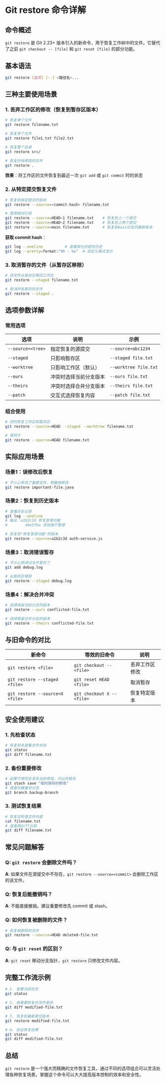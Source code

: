 # Git restore 命令详解

## 命令概述
`git restore` 是 Git 2.23+ 版本引入的新命令，用于恢复工作树中的文件。它替代了之前 `git checkout -- [file]` 和 `git reset [file]` 的部分功能。

## 基本语法
```bash
git restore [选项] [--] <路径名>...
```

## 三种主要使用场景

### 1. 丢弃工作区的修改（恢复到暂存区版本）
```bash
# 恢复单个文件
git restore filename.txt

# 恢复多个文件
git restore file1.txt file2.txt

# 恢复整个目录
git restore src/

# 恢复所有修改的文件
git restore .
```

**效果**：将工作区的文件恢复到最近一次 `git add` 或 `git commit` 时的状态

### 2. 从特定提交恢复文件
```bash
# 恢复到指定提交的版本
git restore --source=<commit-hash> filename.txt

# 使用相对引用
git restore --source=HEAD~1 filename.txt    # 恢复到上一个提交
git restore --source=HEAD~2 filename.txt    # 恢复到上两个提交
git restore --source=main filename.txt      # 恢复到main分支的最新版本
```

**获取 commit hash**：
```bash
git log --oneline          # 查看简化的提交历史
git log --pretty=format:"%h - %s"  # 自定义格式显示
```

### 3. 取消暂存的文件（从暂存区移除）
```bash
# 将文件从暂存区移回工作区
git restore --staged filename.txt

# 取消所有暂存的文件
git restore --staged .
```

## 选项参数详解

### 常用选项
| 选项 | 说明 | 示例 |
|------|------|------|
| `--source=<tree>` | 指定恢复的源提交 | `--source=abc1234` |
| `--staged` | 只影响暂存区 | `--staged file.txt` |
| `--worktree` | 只影响工作区（默认） | `--worktree file.txt` |
| `--ours` | 冲突时选择当前分支版本 | `--ours file.txt` |
| `--theirs` | 冲突时选择合并分支版本 | `--theirs file.txt` |
| `--patch` | 交互式选择恢复内容 | `--patch file.txt` |

### 组合使用
```bash
# 同时恢复工作区和暂存区
git restore --source=HEAD --staged --worktree filename.txt

# 等同于
git restore --source=HEAD filename.txt
```

## 实际应用场景

### 场景1：误修改后恢复
```bash
# 不小心修改了重要文件，想撤销修改
git restore important-file.java
```

### 场景2：恢复到历史版本
```bash
# 查看历史记录
git log --oneline
# 输出：a1b2c3d 修复登录功能
#        d4e5f6a 添加用户管理

# 恢复到"修复登录功能"的版本
git restore --source=a1b2c3d auth-service.js
```

### 场景3：取消错误暂存
```bash
# 不小心把调试文件暂存了
git add debug.log

# 从暂存区移除
git restore --staged debug.log
```

### 场景4：解决合并冲突
```bash
# 选择保留当前分支的版本
git restore --ours conflicted-file.txt

# 选择保留合并分支的版本  
git restore --theirs conflicted-file.txt
```

## 与旧命令的对比

| 新命令 | 等效的旧命令 | 说明 |
|--------|-------------|------|
| `git restore <file>` | `git checkout -- <file>` | 丢弃工作区修改 |
| `git restore --staged <file>` | `git reset HEAD <file>` | 取消暂存 |
| `git restore --source=X <file>` | `git checkout X -- <file>` | 恢复特定版本 |

## 安全使用建议

### 1. 先检查状态
```bash
# 恢复前先查看文件状态
git status
git diff filename.txt
```

### 2. 备份重要修改
```bash
# 如果不想完全丢失当前修改，可以先暂存
git stash save "临时保存的修改"
# 或者创建备份分支
git branch backup-branch
```

### 3. 测试恢复结果
```bash
# 恢复后检查文件内容
cat filename.txt
# 或者用diff比较
git diff filename.txt
```

## 常见问题解答

### Q: `git restore` 会删除文件吗？
**A**: 如果文件在源提交中不存在，`git restore --source=<commit>` 会删除工作区的该文件。

### Q: 恢复后能撤销吗？
**A**: 不能直接撤销。建议重要修改先 commit 或 stash。

### Q: 如何恢复被删除的文件？
```bash
# 恢复被删除的文件
git restore --source=HEAD deleted-file.txt
```

### Q: 与 `git reset` 的区别？
**A**: `git reset` 移动分支指针，`git restore` 只修改文件内容。

## 完整工作流示例

```bash
# 1. 查看当前状态
git status

# 2. 查看要恢复的文件差异
git diff modified-file.txt

# 3. 恢复到最新提交版本
git restore modified-file.txt

# 4. 验证恢复结果
git status
git diff modified-file.txt
```

## 总结
`git restore` 是一个强大而精确的文件恢复工具，通过不同的选项组合可以灵活处理各种恢复场景。掌握这个命令可以大大提高版本控制的效率和安全性。